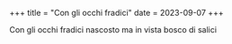 +++
title = "Con gli occhi fradici"
date = 2023-09-07
+++

Con gli occhi fradici
nascosto ma in vista
bosco di salici
